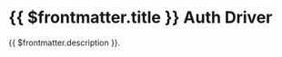 # {{ $frontmatter.title }} Auth Driver

<span class="tm-lead">{{ $frontmatter.description }}.</span>
